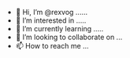 - 👋 Hi, I’m @rexvog ......
- 👀 I’m interested in .....
- 🌱 I’m currently learning .....
- 💞️ I’m looking to collaborate on ...
- 📫 How to reach me ...

<!---
rexvog/rexvog is a ✨ special ✨ repository because its `README.md` (this file) appears on your GitHub profile.
You can click the Preview link to take a look at your changes.
--->
